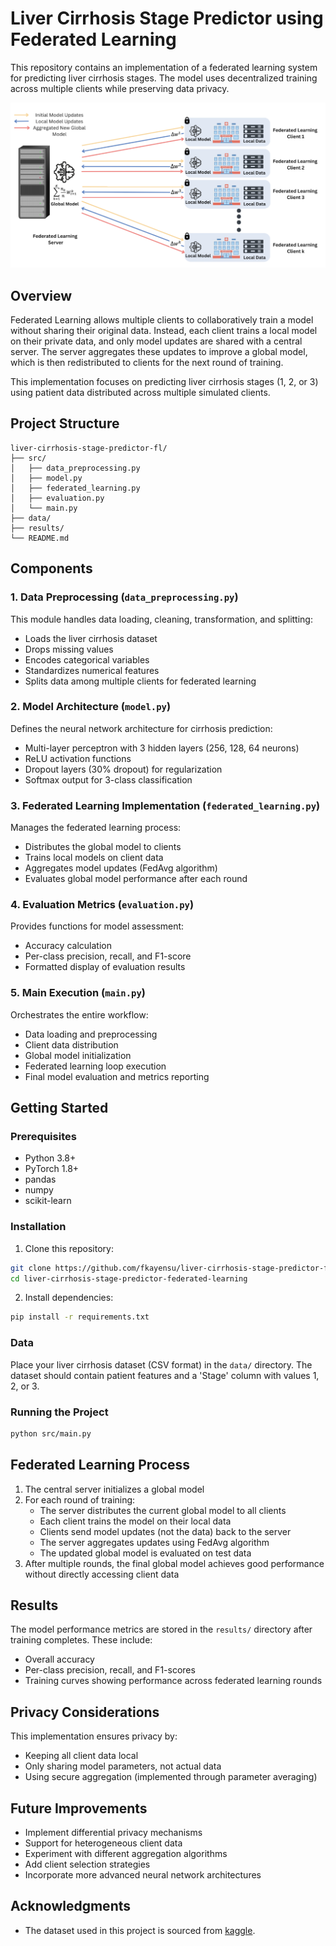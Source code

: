 # Liver Cirrhosis Stage Predictor using Federated Learning

This repository contains an implementation of a federated learning system for predicting liver cirrhosis stages. The model uses decentralized training across multiple clients while preserving data privacy.

![Federated Learning Setup](fl_architecture.png)

## Overview

Federated Learning allows multiple clients to collaboratively train a model without sharing their original data. Instead, each client trains a local model on their private data, and only model updates are shared with a central server. The server aggregates these updates to improve a global model, which is then redistributed to clients for the next round of training.

This implementation focuses on predicting liver cirrhosis stages (1, 2, or 3) using patient data distributed across multiple simulated clients.

## Project Structure

```
liver-cirrhosis-stage-predictor-fl/
├── src/
│   ├── data_preprocessing.py
│   ├── model.py
│   ├── federated_learning.py
│   ├── evaluation.py
│   └── main.py
├── data/
├── results/
└── README.md
```

## Components

### 1. Data Preprocessing (`data_preprocessing.py`)

This module handles data loading, cleaning, transformation, and splitting:
- Loads the liver cirrhosis dataset
- Drops missing values
- Encodes categorical variables
- Standardizes numerical features
- Splits data among multiple clients for federated learning

### 2. Model Architecture (`model.py`)

Defines the neural network architecture for cirrhosis prediction:
- Multi-layer perceptron with 3 hidden layers (256, 128, 64 neurons)
- ReLU activation functions
- Dropout layers (30% dropout) for regularization
- Softmax output for 3-class classification

### 3. Federated Learning Implementation (`federated_learning.py`)

Manages the federated learning process:
- Distributes the global model to clients
- Trains local models on client data
- Aggregates model updates (FedAvg algorithm)
- Evaluates global model performance after each round

### 4. Evaluation Metrics (`evaluation.py`)

Provides functions for model assessment:
- Accuracy calculation
- Per-class precision, recall, and F1-score
- Formatted display of evaluation results

### 5. Main Execution (`main.py`)

Orchestrates the entire workflow:
- Data loading and preprocessing
- Client data distribution 
- Global model initialization
- Federated learning loop execution
- Final model evaluation and metrics reporting

## Getting Started

### Prerequisites

- Python 3.8+
- PyTorch 1.8+
- pandas
- numpy
- scikit-learn

### Installation

1. Clone this repository:
```bash
git clone https://github.com/fkayensu/liver-cirrhosis-stage-predictor-federated-learning.git
cd liver-cirrhosis-stage-predictor-federated-learning
```

2. Install dependencies:
```bash
pip install -r requirements.txt
```

### Data

Place your liver cirrhosis dataset (CSV format) in the `data/` directory. The dataset should contain patient features and a 'Stage' column with values 1, 2, or 3.

### Running the Project

```bash
python src/main.py
```

## Federated Learning Process

1. The central server initializes a global model
2. For each round of training:
   - The server distributes the current global model to all clients
   - Each client trains the model on their local data
   - Clients send model updates (not the data) back to the server
   - The server aggregates updates using FedAvg algorithm
   - The updated global model is evaluated on test data
3. After multiple rounds, the final global model achieves good performance without directly accessing client data

## Results

The model performance metrics are stored in the `results/` directory after training completes. These include:
- Overall accuracy
- Per-class precision, recall, and F1-scores
- Training curves showing performance across federated learning rounds

## Privacy Considerations

This implementation ensures privacy by:
- Keeping all client data local
- Only sharing model parameters, not actual data
- Using secure aggregation (implemented through parameter averaging)

## Future Improvements

- Implement differential privacy mechanisms
- Support for heterogeneous client data
- Experiment with different aggregation algorithms
- Add client selection strategies
- Incorporate more advanced neural network architectures

## Acknowledgments

- The dataset used in this project is sourced from [kaggle](https://www.kaggle.com/datasets/aadarshvelu/liver-cirrhosis-stage-classification/data).